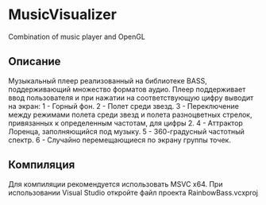 # MusicVisualizer
Combination of music player and OpenGL

## Описание
Музыкальный плеер реализованный на библиотеке BASS, поддерживающий множество форматов аудио.
Плеер поддерживает ввод пользователя и при нажатии на соответствующую цифру выводит на экран:
1 - Горный фон.
2 - Полет среди звезд.
3 - Переключение между режимами полета среди звезд и полета разноцветных стрелок, привязанных к определенным частотам, для цифры 2.
4 - Аттрактор Лоренца, заполняющийся под музыку.
5 - 360-градусный частотный спектр.
6 - Случайно перемещающиеся по экрану группы точек.

## Компиляция
Для компиляции рекомендуется использовать MSVC x64. При использовании Visual Studio откройте файл проекта RainbowBass.vcxproj
